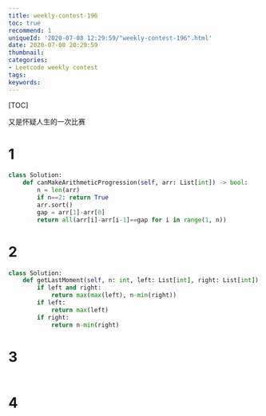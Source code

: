 ```yaml
---
title: weekly-contest-196
toc: true
recommend: 1
uniqueId: '2020-07-08 12:29:59/"weekly-contest-196".html'
date: 2020-07-08 20:29:59
thumbnail:
categories:
- Leetcode weekly contest
tags:
keywords:
---
```


[TOC]

又是怀疑人生的一次比赛

<!--more-->



# 1

```python
class Solution:
    def canMakeArithmeticProgression(self, arr: List[int]) -> bool:
        n = len(arr)
        if n==2: return True
        arr.sort()
        gap = arr[1]-arr[0]
        return all(arr[i]-arr[i-1]==gap for i in range(1, n))
```

# 2

```python
class Solution:
    def getLastMoment(self, n: int, left: List[int], right: List[int]) -> int:
        if left and right:
            return max(max(left), n-min(right))
        if left:
            return max(left)
        if right:
            return n-min(right)
```


# 3

```python

```


# 4

```python

```

